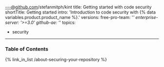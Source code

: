 ---@github.com/stefanmitph/kint
title: Getting started with code security
shortTitle: Getting started
intro: 'Introduction to code security with {% data variables.product.product_name %}.'
versions:
  free-pro-team: '*'
  enterprise-server: '>=3.0'
  github-ae: '*'
topics:
  - security
---

### Table of Contents

{% link_in_list /about-securing-your-repository %}
